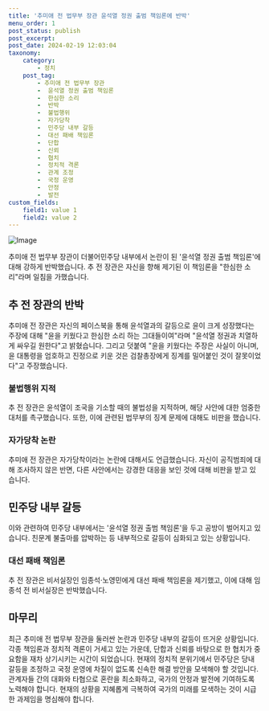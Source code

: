 ```yaml
---
title: '추미애 전 법무부 장관 윤석열 정권 출범 책임론에 반박'
menu_order: 1
post_status: publish
post_excerpt: 
post_date: 2024-02-19 12:03:04
taxonomy:
    category:
        - 정치
    post_tag:
        - 추미애 전 법무부 장관
        -  윤석열 정권 출범 책임론
        -  한심한 소리
        -  반박
        -  불법행위
        -  자가당착
        -  민주당 내부 갈등
        -  대선 패배 책임론
        -  단합
        -  신뢰
        -  협치
        -  정치적 격론
        -  관계 조정
        -  국정 운영
        -  안정
        -  발전
custom_fields:
    field1: value 1
    field2: value 2
---
```


![Image](https://imgnews.pstatic.net/image/011/2024/02/13/0004298598_001_20240213020101023.jpg?type=w647)

추미애 전 법무부 장관이 더불어민주당 내부에서 논란이 된 '윤석열 정권 출범 책임론'에 대해 강하게 반박했습니다. 추 전 장관은 자신을 향해 제기된 이 책임론을 "한심한 소리"라며 일침을 가했습니다. 
## 추 전 장관의 반박
추미애 전 장관은 자신의 페이스북을 통해 윤석열과의 갈등으로 윤이 크게 성장했다는 주장에 대해 "윤을 키웠다고 한심한 소리 하는 그대들이여"라며 "윤석열 정권과 치열하게 싸우길 원한다"고 밝혔습니다. 그리고 덧붙여 "윤을 키웠다는 주장은 사실이 아니며, 윤 대통령을 엄호하고 진정으로 키운 것은 검찰총장에게 징계를 밀어붙인 것이 잘못이었다"고 주장했습니다.
### 불법행위 지적
추 전 장관은 윤석열이 조국을 기소할 때의 불법성을 지적하며, 해당 사안에 대한 엄중한 대처를 촉구했습니다. 또한, 이에 관련된 법무부의 징계 문제에 대해도 비판을 했습니다.
### 자가당착 논란
추미애 전 장관은 자가당착이라는 논란에 대해서도 언급했습니다. 자신이 공직범죄에 대해 조사하지 않은 반면, 다른 사안에서는 강경한 대응을 보인 것에 대해 비판을 받고 있습니다.
## 민주당 내부 갈등
이와 관련하여 민주당 내부에서는 '윤석열 정권 출범 책임론'을 두고 공방이 벌어지고 있습니다. 친문계 불출마를 압박하는 등 내부적으로 갈등이 심화되고 있는 상황입니다.
### 대선 패배 책임론
추 전 장관은 비서실장인 임종석·노영민에게 대선 패배 책임론을 제기했고, 이에 대해 임종석 전 비서실장은 반박했습니다.
## 마무리
최근 추미애 전 법무부 장관을 둘러싼 논란과 민주당 내부의 갈등이 뜨거운 상황입니다. 각종 책임론과 정치적 격론이 거세고 있는 가운데, 단합과 신뢰를 바탕으로 한 협치가 중요함을 재차 상기시키는 시간이 되었습니다. 현재의 정치적 분위기에서 민주당은 당내 갈등을 조정하고 국정 운영에 차질이 없도록 신속한 해결 방안을 모색해야 할 것입니다. 관계자들 간의 대화와 타협으로 혼란을 최소화하고, 국가의 안정과 발전에 기여하도록 노력해야 합니다. 현재의 상황을 지혜롭게 극복하여 국가의 미래를 모색하는 것이 시급한 과제임을 명심해야 합니다.
